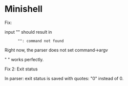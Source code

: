 # Minishell

Fix:

input "" should result in 


          "": command not found

Right now, the parser does not set command->argv 

 " " works perfectly.

Fix 2: Exit status

In parser: exit status is saved with quotes: "0" instead of 0.
